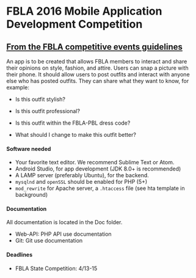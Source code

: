 # FBLA 2016 Mobile Application Development Competition

## [From the FBLA competitive events guidelines](https://www.dropbox.com/s/s8vhg07vr8epbi9/FBLA%202016%20NLC%20Topics.docx?dl=0#)
An app is to be created that allows FBLA members to interact and share their opinions on style, fashion, and attire. Users can snap a picture with their phone. It should allow users to post outfits and interact with anyone else who has posted outfits. They can share what they want to know, for example:

+ Is this outfit stylish?

+ Is this outfit professional?

+ Is this outfit within the FBLA-PBL dress code?

+ What should I change to make this outfit better?

#### Software needed
* Your favorite text editor. We recommend Sublime Text or Atom.
* Android Studio, for app development (JDK 8.0+ is recommended)
* A LAMP server (preferably Ubuntu), for the backend.
 * `mysqlnd` and `openSSL` should be enabled for PHP (5+)
 * `mod_rewrite` for Apache server, a `.htaccess` file (see hta template in background)

#### Documentation
All documentation is located in the Doc folder.
+ Web-API: PHP API use documentation
+ Git: Git use documentation

#### Deadlines
* FBLA State Competition: 4/13-15
